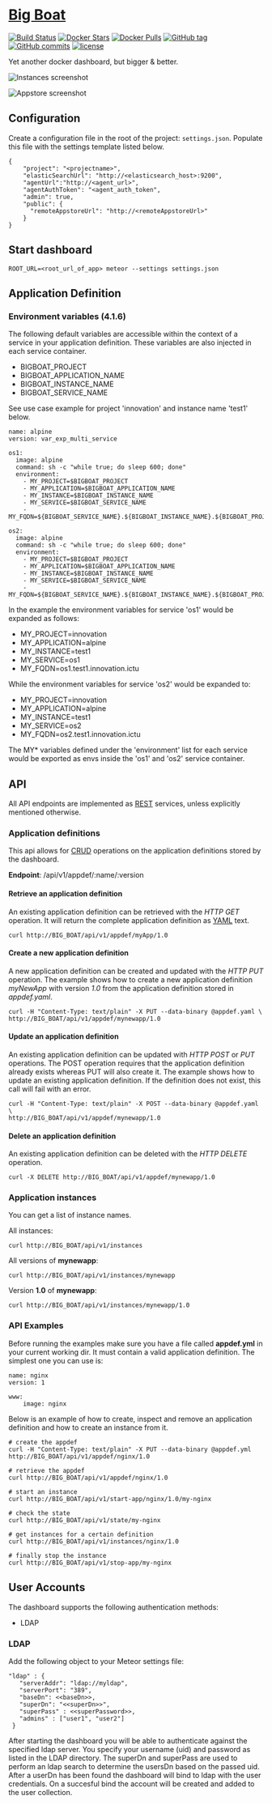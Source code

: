 [Big Boat](https://www.youtube.com/watch?v=avaSdC0QOUM)
================

[![Build Status](https://circleci.com/gh/ICTU/docker-dashboard/tree/master.png?style=shield&circle-token=a0e2b87052d9590d25cfb3484460717eb53144ae)](https://circleci.com/gh/ICTU/docker-dashboard/tree/master) [![Docker Stars](https://img.shields.io/docker/stars/ictu/docker-dashboard.svg?style=flat-round)](https://hub.docker.com/r/ictu/docker-dashboard/) [![Docker Pulls](https://img.shields.io/docker/pulls/ictu/docker-dashboard.svg?style=flat-round)](https://hub.docker.com/r/ictu/docker-dashboard) [![GitHub tag](https://img.shields.io/github/tag/ictu/docker-dashboard.svg?maxAge=2592000?style=plastic)]() [![GitHub commits](https://img.shields.io/github/commits-since/ictu/docker-dashboard/4.0.0.svg?maxAge=2592000?style=plastic)]() [![license](https://img.shields.io/github/license/ictu/docker-dashboard.svg?maxAge=2592000?style=plastic)]()

Yet another docker dashboard, but bigger & better.

![Instances screenshot](http://i.imgur.com/9KMTgDM.png)

![Appstore screenshot](http://i.imgur.com/1Ibb9SY.png)

## Configuration

Create a configuration file in the root of the project: `settings.json`. Populate this file with the settings template listed below.


    {
        "project": "<projectname>",
        "elasticSearchUrl": "http://<elasticsearch_host>:9200",
        "agentUrl":"http://<agent_url>",
        "agentAuthToken": "<agent_auth_token",
        "admin": true,
        "public": {
          "remoteAppstoreUrl": "http://<remoteAppstoreUrl>"
        }
    }

## Start dashboard
`ROOT_URL=<root_url_of_app> meteor --settings settings.json`

## Application Definition

### Environment variables (4.1.6)

The following default variables are accessible within the context of a service in your application definition. These variables are also injected in each service container.
- BIGBOAT_PROJECT
- BIGBOAT_APPLICATION_NAME
- BIGBOAT_INSTANCE_NAME
- BIGBOAT_SERVICE_NAME

See use case example for project 'innovation' and instance name 'test1' below.

    name: alpine
    version: var_exp_multi_service

    os1:
      image: alpine
      command: sh -c "while true; do sleep 600; done"
      environment:
        - MY_PROJECT=$BIGBOAT_PROJECT
        - MY_APPLICATION=$BIGBOAT_APPLICATION_NAME
        - MY_INSTANCE=$BIGBOAT_INSTANCE_NAME
        - MY_SERVICE=$BIGBOAT_SERVICE_NAME
        - MY_FQDN=${BIGBOAT_SERVICE_NAME}.${BIGBOAT_INSTANCE_NAME}.${BIGBOAT_PROJECT}.ictu

    os2:
      image: alpine
      command: sh -c "while true; do sleep 600; done"
      environment:
        - MY_PROJECT=$BIGBOAT_PROJECT
        - MY_APPLICATION=$BIGBOAT_APPLICATION_NAME
        - MY_INSTANCE=$BIGBOAT_INSTANCE_NAME
        - MY_SERVICE=$BIGBOAT_SERVICE_NAME
        - MY_FQDN=${BIGBOAT_SERVICE_NAME}.${BIGBOAT_INSTANCE_NAME}.${BIGBOAT_PROJECT}.ictu

In the example the environment variables for service 'os1' would be expanded as follows:
- MY_PROJECT=innovation
- MY_APPLICATION=alpine
- MY_INSTANCE=test1
- MY_SERVICE=os1
- MY_FQDN=os1.test1.innovation.ictu

While the environment variables for service 'os2' would be expanded to:
- MY_PROJECT=innovation
- MY_APPLICATION=alpine
- MY_INSTANCE=test1
- MY_SERVICE=os2
- MY_FQDN=os2.test1.innovation.ictu

The MY* variables defined under the 'environment'  list for each service would be exported as envs inside the 'os1' and 'os2' service container.

## API

All API endpoints are implemented as [REST](http://docs.oracle.com/cd/E41633_01/pt853pbh1/eng/pt/tibr/concept_UnderstandingRESTServiceOperations.html) services, unless explicitly mentioned otherwise.

### Application definitions

This api allows for [CRUD](https://en.wikipedia.org/wiki/Create,_read,_update_and_delete) operations on the application definitions stored by the dashboard.

__Endpoint__: /api/v1/appdef/:name/:version

#### Retrieve an application definition

An existing application definition can be retrieved with the _HTTP GET_ operation. It will return the complete application definition as [YAML](https://en.wikipedia.org/wiki/YAML) text.

    curl http://BIG_BOAT/api/v1/appdef/myApp/1.0

#### Create a new application definition

A new application definition can be created and updated with the _HTTP PUT_ operation.
The example shows how to create a new application definition _myNewApp_ with version _1.0_ from the application definition stored in _appdef.yaml_.

    curl -H "Content-Type: text/plain" -X PUT --data-binary @appdef.yaml \
    http://BIG_BOAT/api/v1/appdef/mynewapp/1.0

#### Update an application definition

An existing application definition can be updated with _HTTP POST_ or _PUT_ operations. The POST operation requires that the application definition already exists whereas PUT will also create it.
The example shows how to update an existing application definition. If the definition does not exist, this call will fail with an error.

    curl -H "Content-Type: text/plain" -X POST --data-binary @appdef.yaml \
    http://BIG_BOAT/api/v1/appdef/mynewapp/1.0

#### Delete an application definition

An existing application definition can be deleted with the _HTTP DELETE_ operation.

    curl -X DELETE http://BIG_BOAT/api/v1/appdef/mynewapp/1.0

### Application instances
You can get a list of instance names.

All instances:

    curl http://BIG_BOAT/api/v1/instances

All versions of **mynewapp**:

    curl http://BIG_BOAT/api/v1/instances/mynewapp

Version **1.0** of **mynewapp**:

    curl http://BIG_BOAT/api/v1/instances/mynewapp/1.0

### API Examples

Before running the examples make sure you have a file called **appdef.yml** in your current working dir. It must contain a valid application definition. The simplest one you can use is:

    name: nginx
    version: 1

    www:
        image: nginx

Below is an example of how to create, inspect and remove an application definition and how to create an instance from it.

    # create the appdef
    curl -H "Content-Type: text/plain" -X PUT --data-binary @appdef.yml http://BIG_BOAT/api/v1/appdef/nginx/1.0

    # retrieve the appdef
    curl http://BIG_BOAT/api/v1/appdef/nginx/1.0

    # start an instance
    curl http://BIG_BOAT/api/v1/start-app/nginx/1.0/my-nginx

    # check the state
    curl http://BIG_BOAT/api/v1/state/my-nginx

    # get instances for a certain definition
    curl http://BIG_BOAT/api/v1/instances/nginx/1.0

    # finally stop the instance
    curl http://BIG_BOAT/api/v1/stop-app/my-nginx



## User Accounts

The dashboard supports the following authentication methods:
- LDAP

### LDAP

Add the following object to your Meteor settings file:

```
"ldap" : {
   "serverAddr": "ldap://myldap",
   "serverPort": "389",
   "baseDn": <<baseDn>>,
   "superDn": "<<superDn>>",
   "superPass" : <<superPassword>>,
   "admins" : ["user1", "user2"]
 }
```

After starting the dashboard you will be able to authenticate against the specified ldap server. You specify your username (uid) and password as listed in the LDAP directory. The superDn and superPass are used to perform an ldap search to determine the usersDn based on the passed uid. After a userDn has been found the dashboard will bind to ldap with the user credentials. On a succesful bind the account will be created and added to the user collection.
